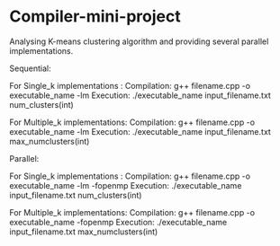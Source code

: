 # Compiler-mini-project
Analysing K-means clustering algorithm and providing several parallel implementations.

Sequential: 
  
  For Single_k implementations : 
    Compilation: g++ filename.cpp -o executable_name -lm
    Execution: ./executable_name input_filename.txt num_clusters(int) 
  
  For Multiple_k implementations:
    Compilation:  g++ filename.cpp -o executable_name -lm
    Execution: ./executable_name input_filename.txt max_numclusters(int)
    
Parallel: 
  
  For Single_k implementations : 
    Compilation: g++ filename.cpp -o executable_name -lm -fopenmp
    Execution: ./executable_name input_filename.txt num_clusters(int) 
  
  For Multiple_k implementations:
   Compilation:  g++ filename.cpp -o executable_name -fopenmp
   Execution: ./executable_name input_filename.txt max_numclusters(int)
